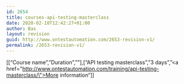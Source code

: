 ```yaml
---
id: 2654
title: courses-api-testing-masterclass
date: 2020-02-18T12:42:27+01:00
author: Bas
layout: revision
guid: http://www.ontestautomation.com/2653-revision-v1/
permalink: /2653-revision-v1/
---
```

[[&#8220;Course name&#8221;,&#8221;Duration&#8221;,&#8221;&#8221;],[&#8220;API testing masterclass&#8221;,&#8221;3 days&#8221;,&#8221;<a href=\"http://www.ontestautomation.com/training/api-testing-masterclass/\">More information</a>&#8220;]]
